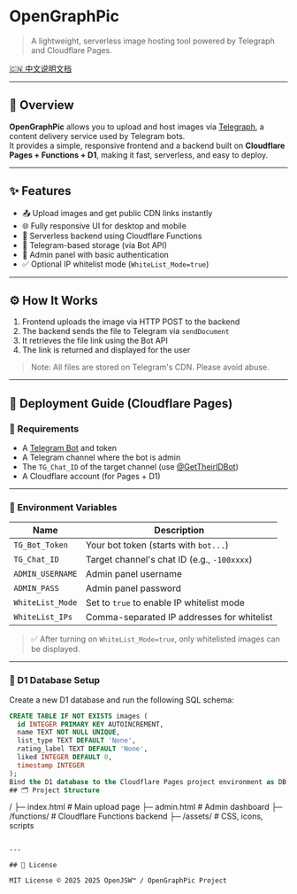 # OpenGraphPic

> A lightweight, serverless image hosting tool powered by Telegraph and Cloudflare Pages.

[🇨🇳 中文说明文档](./README-ZH.md)

---

## 📌 Overview

**OpenGraphPic** allows you to upload and host images via [Telegraph](https://core.telegram.org/bots/api#sending-files), a content delivery service used by Telegram bots.  
It provides a simple, responsive frontend and a backend built on **Cloudflare Pages + Functions + D1**, making it fast, serverless, and easy to deploy.

---

## ✨ Features

- 📤 Upload images and get public CDN links instantly  
- 🌐 Fully responsive UI for desktop and mobile  
- 🧩 Serverless backend using Cloudflare Functions  
- 📄 Telegram-based storage (via Bot API)  
- 🔐 Admin panel with basic authentication  
- ✅ Optional IP whitelist mode (`WhiteList_Mode=true`)  

---

## ⚙️ How It Works

1. Frontend uploads the image via HTTP POST to the backend  
2. The backend sends the file to Telegram via `sendDocument`  
3. It retrieves the file link using the Bot API  
4. The link is returned and displayed for the user  

> Note: All files are stored on Telegram's CDN. Please avoid abuse.

---

## 🚀 Deployment Guide (Cloudflare Pages)

### 🔧 Requirements

- A [Telegram Bot](https://t.me/BotFather) and token  
- A Telegram channel where the bot is admin  
- The `TG_Chat_ID` of the target channel (use [@GetTheirIDBot](https://t.me/GetTheirIDBot))  
- A Cloudflare account (for Pages + D1)

---

### 🔐 Environment Variables

| Name             | Description                                  |
|------------------|----------------------------------------------|
| `TG_Bot_Token`   | Your bot token (starts with `bot...`)        |
| `TG_Chat_ID`     | Target channel's chat ID (e.g., `-100xxxx`)  |
| `ADMIN_USERNAME` | Admin panel username                         |
| `ADMIN_PASS`     | Admin panel password                         |
| `WhiteList_Mode` | Set to `true` to enable IP whitelist mode    |
| `WhiteList_IPs`  | Comma-separated IP addresses for whitelist   |

> ✅ After turning on `WhiteList_Mode=true`, only whitelisted images can be displayed.

---

### 🧱 D1 Database Setup

Create a new D1 database and run the following SQL schema:

```sql
CREATE TABLE IF NOT EXISTS images (
  id INTEGER PRIMARY KEY AUTOINCREMENT,
  name TEXT NOT NULL UNIQUE,
  list_type TEXT DEFAULT 'None',
  rating_label TEXT DEFAULT 'None',
  liked INTEGER DEFAULT 0,
  timestamp INTEGER
);
Bind the D1 database to the Cloudflare Pages project environment as DB.
## 🗂️ Project Structure

```
/
├─ index.html        # Main upload page
├─ admin.html        # Admin dashboard
├─ /functions/       # Cloudflare Functions backend
├─ /assets/          # CSS, icons, scripts
```

---

## 📜 License

MIT License © 2025 2025 OpenJSW™ / OpenGraphPic Project

````
